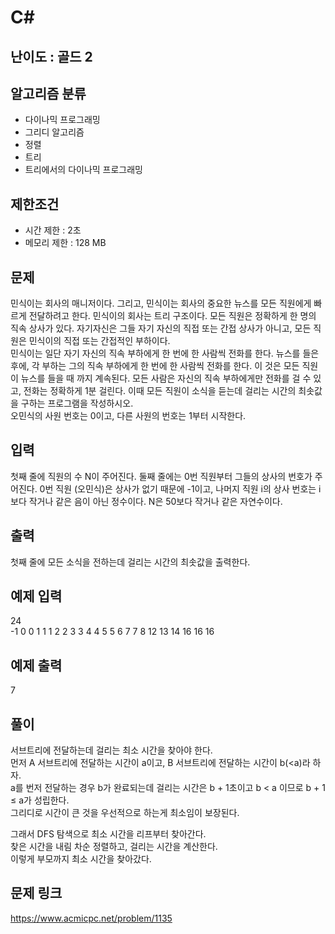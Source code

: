 # C#

## 난이도 : 골드 2

## 알고리즘 분류
  - 다이나믹 프로그래밍
  - 그리디 알고리즘
  - 정렬
  - 트리
  - 트리에서의 다이나믹 프로그래밍

## 제한조건
  - 시간 제한 : 2초
  - 메모리 제한 : 128 MB

## 문제
민식이는 회사의 매니저이다. 그리고, 민식이는 회사의 중요한 뉴스를 모든 직원에게 빠르게 전달하려고 한다. 민식이의 회사는 트리 구조이다. 모든 직원은 정확하게 한 명의 직속 상사가 있다. 자기자신은 그들 자기 자신의 직접 또는 간접 상사가 아니고, 모든 직원은 민식이의 직접 또는 간접적인 부하이다.<br/>
민식이는 일단 자기 자신의 직속 부하에게 한 번에 한 사람씩 전화를 한다. 뉴스를 들은 후에, 각 부하는 그의 직속 부하에게 한 번에 한 사람씩 전화를 한다. 이 것은 모든 직원이 뉴스를 들을 때 까지 계속된다. 모든 사람은 자신의 직속 부하에게만 전화를 걸 수 있고, 전화는 정확하게 1분 걸린다. 이때 모든 직원이 소식을 듣는데 걸리는 시간의 최솟값을 구하는 프로그램을 작성하시오.<br/>
오민식의 사원 번호는 0이고, 다른 사원의 번호는 1부터 시작한다.<br/>


## 입력
첫째 줄에 직원의 수 N이 주어진다. 둘째 줄에는 0번 직원부터 그들의 상사의 번호가 주어진다. 0번 직원 (오민식)은 상사가 없기 때문에 -1이고, 나머지 직원 i의 상사 번호는 i보다 작거나 같은 음이 아닌 정수이다. N은 50보다 작거나 같은 자연수이다.<br/>


## 출력
첫째 줄에 모든 소식을 전하는데 걸리는 시간의 최솟값을 출력한다.<br/>


## 예제 입력
24<br/>
-1 0 0 1 1 1 2 2 3 3 4 4 5 5 6 7 7 8 12 13 14 16 16 16<br/>


## 예제 출력
7<br/>


## 풀이
서브트리에 전달하는데 걸리는 최소 시간을 찾아야 한다.<br/>
먼저 A 서브트리에 전달하는 시간이 a이고, B 서브트리에 전달하는 시간이 b(<a)라 하자.<br/>
a를 번저 전달하는 경우 b가 완료되는데 걸리는 시간은 b + 1초이고 b < a 이므로 b + 1 ≤ a가 성립한다.<br/>
그리디로 시간이 큰 것을 우선적으로 하는게 최소임이 보장된다.<br/>


그래서 DFS 탐색으로 최소 시간을 리프부터 찾아간다.<br/>
찾은 시간을 내림 차순 정렬하고, 걸리는 시간을 계산한다.<br/>
이렇게 부모까지 최소 시간을 찾아갔다.<br/>


## 문제 링크
https://www.acmicpc.net/problem/1135